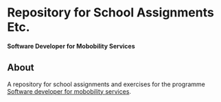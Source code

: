 # Repository for School Assignments Etc.

**Software Developer for Mobobility Services**

## About
A repository for school assignments and exercises for the programme [Software developer for mobobility services](https://www.folkuniversitetet.se/vara-skolor/yh-utbildningar/alla-yh-utbildningar/it-data/mjukvaruutvecklare-for-mobiltetstjanster/).

